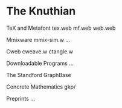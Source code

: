 # The Knuthian 

TeX and Metafont
	tex.web
	mf.web
	web.web

Mmixware
	mmix-sim.w
	...

Cweb
	cweave.w
	ctangle.w


Downloadable Programs
	...

The Standford GraphBase


Concrete Mathematics
	gkp/
	
Preprints
	...
	



